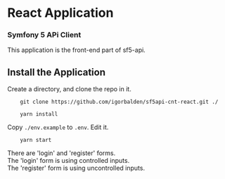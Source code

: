 # React Application  
### Symfony 5 APi Client

This application is the front-end part of sf5-api.

## Install the Application

Create a directory, and clone the repo in it.  

		git clone https://github.com/igorbalden/sf5api-cnt-react.git ./

		yarn install

Copy `./env.example` to `.env`. Edit it.  

		yarn start

There are 'login' and 'register' forms.  
The 'login' form is using controlled inputs.  
The 'register' form is using uncontrolled inputs.  

